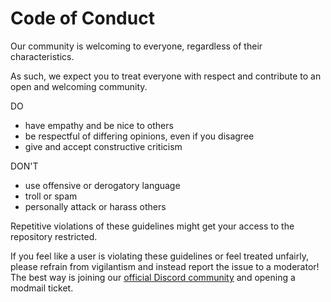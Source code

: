 # Code of Conduct

Our community is welcoming to everyone, regardless of their characteristics.

As such, we expect you to treat everyone with respect and contribute to an open and welcoming community.

DO

-   have empathy and be nice to others
-   be respectful of differing opinions, even if you disagree
-   give and accept constructive criticism

DON'T

-   use offensive or derogatory language
-   troll or spam
-   personally attack or harass others

Repetitive violations of these guidelines might get your access to the repository restricted.

If you feel like a user is violating these guidelines or feel treated unfairly, please refrain from vigilantism
and instead report the issue to a moderator! The best way is joining our [official Discord community](https://vencord.dev/discord)
and opening a modmail ticket.
